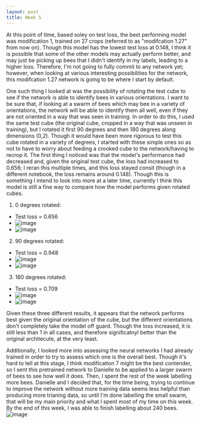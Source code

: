 ```yaml
---
layout: post
title: Week 5
---
```




At this point of time, based soley on test loss, the best performing model was modification 1, trained on 27 crops (referred to as "modifcation 1.27" from now on). Though this model has the lowest test loss at 0.148, I think it is possible that some of the other models may actually perform better, and may just be picking up bees that I didn't identify in my labels, leading to a higher loss. Therefore, I'm not going to fully commit to any network yet; however, when looking at various interesting possibilities for the network, this modifcation 1.27 network is going to be where I start by default.

One such thing I looked at was the possibility of rotating the test cube to see if the network is able to identify bees in various orientations. I want to be sure that, if looking at a swarm of bees which may bee in a variety of orientations, the network will be able to identify them all well, even if they are not oriented in a way that was seen in training. In order to do this, I used the same test cube (the original cube, cropped in a way that was unseen in training), but I rotated it first 90 degrees and then 180 degrees along dimensions (0,2). Though it would have been more rigorous to test this cube rotated in a variety of degrees, I started with these simple ones so as not to have to worry about feeding a crooked cube to the network/having to recrop it. The first thing I noticed was that the model's performance had decreased and, given the original test cube, the loss had increased to 0.656; I reran this multiple times, and this loss stayed consit (though in a different notebook, the loss remains around 0.148). Though this is something I intend to look into more at a later time, currently I think this model is still a fine way to compare how the model performs given rotated cubes.

1) 0 degrees rotated:
- Test loss = 0.656
- ![image](https://github.com/Nina-mvH/Nina-mvH.github.io/assets/133538278/c811951b-2f37-4e43-969f-75ae4ef5827d)
- ![image](https://github.com/Nina-mvH/Nina-mvH.github.io/assets/133538278/e7ddbb22-cb1a-4dc9-9f92-2477164778b7)

2) 90 degrees rotated:
- Test loss = 0.948
- ![image](https://github.com/Nina-mvH/Nina-mvH.github.io/assets/133538278/317e957f-7c0e-4d9c-a9f2-1f49cc8f6273)
- ![image](https://github.com/Nina-mvH/Nina-mvH.github.io/assets/133538278/0c69c830-43db-4fe1-99fb-1df2b5a58955)

3) 180 degrees rotated:
- Test loss = 0.709
- ![image](https://github.com/Nina-mvH/Nina-mvH.github.io/assets/133538278/afa09738-2063-48ba-9b51-6840bcdf506a)
- ![image](https://github.com/Nina-mvH/Nina-mvH.github.io/assets/133538278/52c50dff-1647-455a-9657-3a4bd86e233d)

Given these three different results, it appears that the network performs best given the original orientation of the cube, but the different orientations don't completely take the model off guard. Though the loss increased, it is still less than 1 in all cases, and therefore significatnyl better than the original architecute, at the very least.

Additionally, I looked more into assessing the neural networks I had already trained in order to try to assess which one is the overall best. Though it's hard to tell at this stage, I think modification 7 might be the best contender, so I sent this pretrained network to Danielle to be applied to a larger swarm of bees to see how well it does. Then, I spent the rest of the week labelling more bees. Danielle and I decided that, for the time being, trying to continue to improve the network without more training data seems less helpful than producing more trianing data, so until I'm done labelling the small swarm, that will be my main priority and what I spent most of my time on this week. By the end of this week, I was able to finish labelling about 240 bees.
![image](https://github.com/Nina-mvH/Nina-mvH.github.io/assets/133538278/d6af31c7-ca2f-4e80-9eff-749b415f4486)






